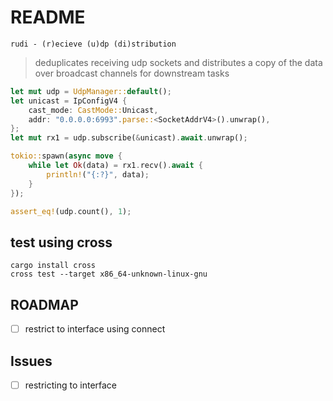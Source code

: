
# README

`rudi - (r)ecieve (u)dp (di)stribution`

>deduplicates receiving udp sockets and distributes a copy of the data over broadcast channels for downstream tasks 

```rust
let mut udp = UdpManager::default();
let unicast = IpConfigV4 {
    cast_mode: CastMode::Unicast,
    addr: "0.0.0.0:6993".parse::<SocketAddrV4>().unwrap(),
};
let mut rx1 = udp.subscribe(&unicast).await.unwrap();

tokio::spawn(async move {
    while let Ok(data) = rx1.recv().await {
        println!("{:?}", data);
    }
});

assert_eq!(udp.count(), 1);
```

## test using cross

```
cargo install cross
cross test --target x86_64-unknown-linux-gnu
```

## ROADMAP

- [ ] restrict to interface using connect

## Issues

- [ ] restricting to interface